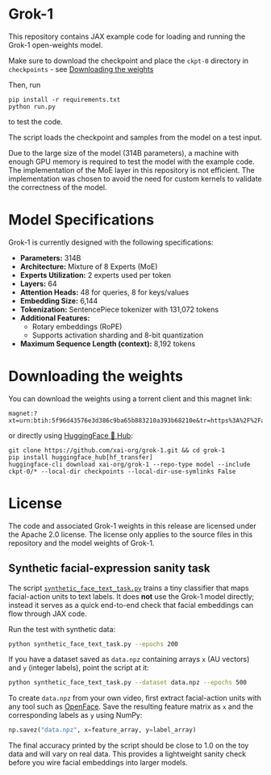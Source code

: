 # Grok-1

This repository contains JAX example code for loading and running the Grok-1 open-weights model.

Make sure to download the checkpoint and place the `ckpt-0` directory in `checkpoints` - see [Downloading the weights](#downloading-the-weights)

Then, run

```shell
pip install -r requirements.txt
python run.py
```

to test the code.

The script loads the checkpoint and samples from the model on a test input.

Due to the large size of the model (314B parameters), a machine with enough GPU memory is required to test the model with the example code.
The implementation of the MoE layer in this repository is not efficient. The implementation was chosen to avoid the need for custom kernels to validate the correctness of the model.

# Model Specifications

Grok-1 is currently designed with the following specifications:

- **Parameters:** 314B
- **Architecture:** Mixture of 8 Experts (MoE)
- **Experts Utilization:** 2 experts used per token
- **Layers:** 64
- **Attention Heads:** 48 for queries, 8 for keys/values
- **Embedding Size:** 6,144
- **Tokenization:** SentencePiece tokenizer with 131,072 tokens
- **Additional Features:**
  - Rotary embeddings (RoPE)
  - Supports activation sharding and 8-bit quantization
- **Maximum Sequence Length (context):** 8,192 tokens

# Downloading the weights

You can download the weights using a torrent client and this magnet link:

```
magnet:?xt=urn:btih:5f96d43576e3d386c9ba65b883210a393b68210e&tr=https%3A%2F%2Facademictorrents.com%2Fannounce.php&tr=udp%3A%2F%2Ftracker.coppersurfer.tk%3A6969&tr=udp%3A%2F%2Ftracker.opentrackr.org%3A1337%2Fannounce
```

or directly using [HuggingFace 🤗 Hub](https://huggingface.co/xai-org/grok-1):
```
git clone https://github.com/xai-org/grok-1.git && cd grok-1
pip install huggingface_hub[hf_transfer]
huggingface-cli download xai-org/grok-1 --repo-type model --include ckpt-0/* --local-dir checkpoints --local-dir-use-symlinks False
```

# License

The code and associated Grok-1 weights in this release are licensed under the
Apache 2.0 license. The license only applies to the source files in this
repository and the model weights of Grok-1.

## Synthetic facial-expression sanity task

The script [`synthetic_face_text_task.py`](./synthetic_face_text_task.py) trains a
tiny classifier that maps facial-action units to text labels. It does **not**
use the Grok-1 model directly; instead it serves as a quick end-to-end check
that facial embeddings can flow through JAX code.

Run the test with synthetic data:

```bash
python synthetic_face_text_task.py --epochs 200
```

If you have a dataset saved as `data.npz` containing arrays `x` (AU vectors) and
`y` (integer labels), point the script at it:

```bash
python synthetic_face_text_task.py --dataset data.npz --epochs 500
```

To create `data.npz` from your own video, first extract facial-action units with
any tool such as [OpenFace](https://github.com/TadasBaltrusaitis/OpenFace). Save
the resulting feature matrix as `x` and the corresponding labels as `y` using
NumPy:

```python
np.savez("data.npz", x=feature_array, y=label_array)
```

The final accuracy printed by the script should be close to 1.0 on the toy data
and will vary on real data. This provides a lightweight sanity check before you
wire facial embeddings into larger models.
